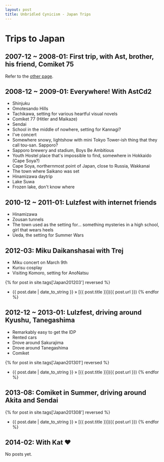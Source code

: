 ```yaml
---
layout: post
title: Unbridled Cynicism - Japan Trips
---
```


# Trips to Japan

## 2007-12 ~ 2008-01: First trip, with Ast, brother, his friend, Comiket 75

Refer to the [other page](http://furinkan.meidokon.net/200801_japan/log.html).


## 2008-12 ~ 2009-01: Everywhere! With AstCd2

* Shinjuku
* Omotesando Hills
* Tachikawa, setting for various heartful visual novels
* Comiket 77 (Hitler and Maikaze)
* Sendai
* School in the middle of nowhere, setting for Kannagi?
* I've concert
* Somewhere snowy, lightshow with mini Tokyo Tower-ish thing that they call tou-san. Sapporo?
* Sapporo brewery and stadium, Boys Be Ambitious
* Youth Hostel place that's impossible to find, somewhere in Hokkaido (Cape Soya?)
* Cape Soya, northernmost point of Japan, close to Russia, Wakkanai
* The town where Saikano was set
* Hinamizawa daytrip
* Lake Suwa
* Frozen lake, don't know where


## 2010-12 ~ 2011-01: Lulzfest with internet friends

* Hinamizawa
* Zousan tunnels
* The town used as the setting for... something mysteries in a high school, girl that wears heels
* Ueda, the setting for Summer Wars


## 2012-03: Miku Daikanshasai with Trej

* Miku concert on March 9th
* Kurisu cosplay
* Visiting Komoro, setting for AnoNatsu

{% for post in site.tags['Japan201203'] reversed %}
* <span class="datestamp">{{ post.date | date_to_string }}</span> &raquo; [{{ post.title }}]({{ post.url }})
{% endfor %}


## 2012-12 ~ 2013-01: Lulzfest, driving around Kyushu, Tanegashima

* Remarkably easy to get the IDP
* Rented cars
* Drove around Sakurajima
* Drove around Tanegashima
* Comiket

{% for post in site.tags['Japan201301'] reversed %}
* <span class="datestamp">{{ post.date | date_to_string }}</span> &raquo; [{{ post.title }}]({{ post.url }})
{% endfor %}


## 2013-08: Comiket in Summer, driving around Akita and Sendai

{% for post in site.tags['Japan201308'] reversed %}
* <span class="datestamp">{{ post.date | date_to_string }}</span> &raquo; [{{ post.title }}]({{ post.url }})
{% endfor %}


## 2014-02: With Kat ♥

No posts yet.
